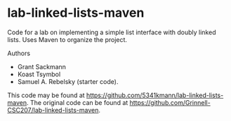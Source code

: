 # lab-linked-lists-maven

Code for a lab on implementing a simple list interface with doubly linked lists. Uses Maven to organize the project.

Authors

* Grant Sackmann
* Koast Tsymbol
* Samuel A. Rebelsky (starter code).

This code may be found at <https://github.com/5341kmann/lab-linked-lists-maven>. The original code can be found at <https://github.com/Grinnell-CSC207/lab-linked-lists-maven>.

